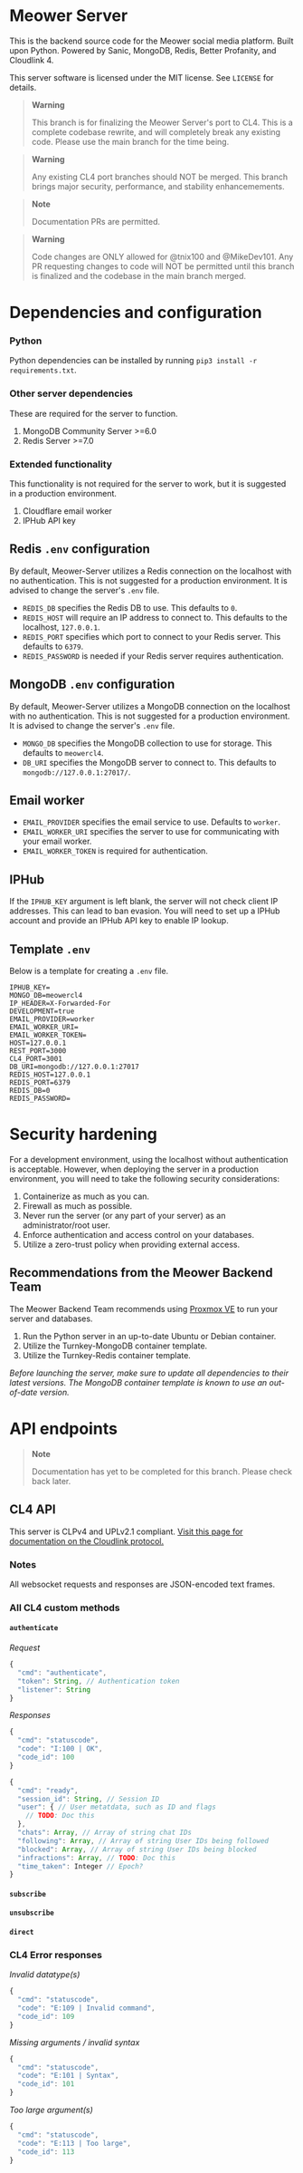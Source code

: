 # Meower Server
This is the backend source code for the Meower social media platform. Built upon Python. Powered by Sanic, MongoDB, Redis, Better Profanity, and Cloudlink 4.

This server software is licensed under the MIT license. See `LICENSE` for details.

> **Warning**
>
> This branch is for finalizing the Meower Server's port to CL4. This is a complete codebase rewrite, and will completely break any existing code. Please use the main branch for the time being.

> **Warning**
>
> Any existing CL4 port branches should NOT be merged. This branch brings major security, performance, and stability enhancemements.

> **Note**
>
> Documentation PRs are permitted. 

> **Warning**
>
> Code changes are ONLY allowed for @tnix100 and @MikeDev101. Any PR requesting changes to code will NOT be permitted until this branch is finalized and the codebase in the main branch merged.

# Dependencies and configuration
### Python
Python dependencies can be installed by running `pip3 install -r requirements.txt`.

### Other server dependencies
These are required for the server to function.
1. MongoDB Community Server >=6.0
2. Redis Server >=7.0

### Extended functionality
This functionality is not required for the server to work, but it is suggested in a production environment.
1. Cloudflare email worker
2. IPHub API key

## Redis `.env` configuration
By default, Meower-Server utilizes a Redis connection on the localhost with no authentication. This is not suggested for a production environment. It is advised to change the server's `.env` file.

* `REDIS_DB` specifies the Redis DB to use. This defaults to `0`.
* `REDIS_HOST` will require an IP address to connect to. This defaults to the localhost, `127.0.0.1`.
* `REDIS_PORT` specifies which port to connect to your Redis server. This defaults to `6379`.
* `REDIS_PASSWORD` is needed if your Redis server requires authentication.

## MongoDB `.env` configuration
By default, Meower-Server utilizes a MongoDB connection on the localhost with no authentication. This is not suggested for a production environment. It is advised to change the server's `.env` file.

* `MONGO_DB` specifies the MongoDB collection to use for storage. This defaults to `meowercl4`.
* `DB_URI` specifies the MongoDB server to connect to. This defaults to `mongodb://127.0.0.1:27017/`.

## Email worker
* `EMAIL_PROVIDER` specifies the email service to use. Defaults to `worker`.
* `EMAIL_WORKER_URI` specifies the server to use for communicating with your email worker.
* `EMAIL_WORKER_TOKEN` is required for authentication.

## IPHub
If the `IPHUB_KEY` argument is left blank, the server will not check client IP addresses. This can lead to ban evasion.
You will need to set up a IPHub account and provide an IPHub API key to enable IP lookup.

## Template `.env`
Below is a template for creating a `.env` file.

```
IPHUB_KEY=
MONGO_DB=meowercl4
IP_HEADER=X-Forwarded-For
DEVELOPMENT=true
EMAIL_PROVIDER=worker
EMAIL_WORKER_URI=
EMAIL_WORKER_TOKEN=
HOST=127.0.0.1
REST_PORT=3000
CL4_PORT=3001
DB_URI=mongodb://127.0.0.1:27017
REDIS_HOST=127.0.0.1
REDIS_PORT=6379
REDIS_DB=0
REDIS_PASSWORD=
```

# Security hardening
For a development environment, using the localhost without authentication is acceptable. However, when deploying the server in a production environment, you will need to take the following security considerations:

1. Containerize as much as you can.
2. Firewall as much as possible.
3. Never run the server (or any part of your server) as an administrator/root user.
4. Enforce authentication and access control on your databases.
5. Utilize a zero-trust policy when providing external access.

## Recommendations from the Meower Backend Team
The Meower Backend Team recommends using [Proxmox VE](https://www.proxmox.com/en/proxmox-ve) to run your server and databases.

1. Run the Python server in an up-to-date Ubuntu or Debian container.
2. Utilize the Turnkey-MongoDB container template.
3. Utilize the Turnkey-Redis container template.

*Before launching the server, make sure to update all dependencies to their latest versions. The MongoDB container template is known to use an out-of-date version.*

# API endpoints

> **Note**
>
> Documentation has yet to be completed for this branch. Please check back later.

## CL4 API
This server is CLPv4 and UPLv2.1 compliant. [Visit this page for documentation on the Cloudlink protocol.](https://hackmd.io/@MikeDEV/HJiNYwOfo)

### Notes
All websocket requests and responses are JSON-encoded text frames. 

### All CL4 custom methods

#### `authenticate`
*Request*
```js
{
  "cmd": "authenticate",
  "token": String, // Authentication token
  "listener": String
}
```

*Responses*
```js
{
  "cmd": "statuscode",
  "code": "I:100 | OK",
  "code_id": 100
}
```

```js
{
  "cmd": "ready",
  "session_id": String, // Session ID
  "user": { // User metatdata, such as ID and flags
    // TODO: Doc this
  }, 
  "chats": Array, // Array of string chat IDs
  "following": Array, // Array of string User IDs being followed
  "blocked": Array, // Array of string User IDs being blocked
  "infractions": Array, // TODO: Doc this
  "time_taken": Integer // Epoch?
}
```

#### `subscribe`

#### `unsubscribe`

#### `direct`

### CL4 Error responses

*Invalid datatype(s)*
```js
{
  "cmd": "statuscode",
  "code": "E:109 | Invalid command",
  "code_id": 109
}
```

*Missing arguments / invalid syntax*
```js
{
  "cmd": "statuscode",
  "code": "E:101 | Syntax",
  "code_id": 101
}
```

*Too large argument(s)*
```js
{
  "cmd": "statuscode",
  "code": "E:113 | Too large",
  "code_id": 113
}
```
